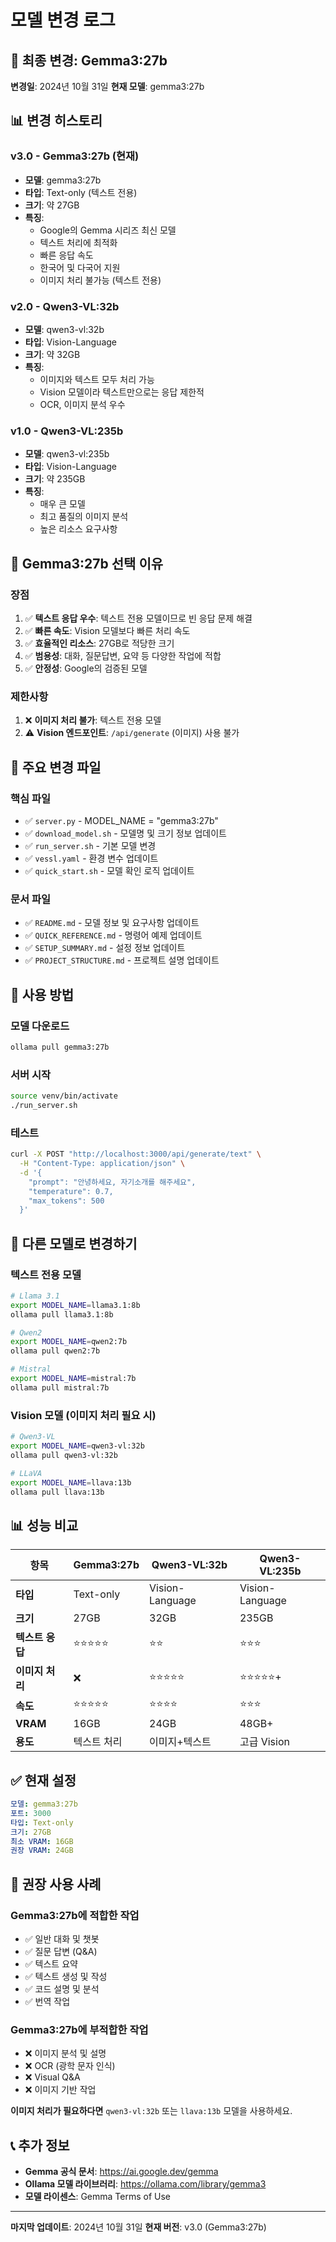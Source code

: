 # 모델 변경 로그

## 🔄 최종 변경: Gemma3:27b

**변경일**: 2024년 10월 31일
**현재 모델**: gemma3:27b

## 📊 변경 히스토리

### v3.0 - Gemma3:27b (현재)
- **모델**: gemma3:27b
- **타입**: Text-only (텍스트 전용)
- **크기**: 약 27GB
- **특징**:
  - Google의 Gemma 시리즈 최신 모델
  - 텍스트 처리에 최적화
  - 빠른 응답 속도
  - 한국어 및 다국어 지원
  - 이미지 처리 불가능 (텍스트 전용)

### v2.0 - Qwen3-VL:32b
- **모델**: qwen3-vl:32b
- **타입**: Vision-Language
- **크기**: 약 32GB
- **특징**:
  - 이미지와 텍스트 모두 처리 가능
  - Vision 모델이라 텍스트만으로는 응답 제한적
  - OCR, 이미지 분석 우수

### v1.0 - Qwen3-VL:235b
- **모델**: qwen3-vl:235b
- **타입**: Vision-Language
- **크기**: 약 235GB
- **특징**:
  - 매우 큰 모델
  - 최고 품질의 이미지 분석
  - 높은 리소스 요구사항

## 🎯 Gemma3:27b 선택 이유

### 장점
1. ✅ **텍스트 응답 우수**: 텍스트 전용 모델이므로 빈 응답 문제 해결
2. ✅ **빠른 속도**: Vision 모델보다 빠른 처리 속도
3. ✅ **효율적인 리소스**: 27GB로 적당한 크기
4. ✅ **범용성**: 대화, 질문답변, 요약 등 다양한 작업에 적합
5. ✅ **안정성**: Google의 검증된 모델

### 제한사항
1. ❌ **이미지 처리 불가**: 텍스트 전용 모델
2. ⚠️ **Vision 엔드포인트**: `/api/generate` (이미지) 사용 불가

## 📝 주요 변경 파일

### 핵심 파일
- ✅ `server.py` - MODEL_NAME = "gemma3:27b"
- ✅ `download_model.sh` - 모델명 및 크기 정보 업데이트
- ✅ `run_server.sh` - 기본 모델 변경
- ✅ `vessl.yaml` - 환경 변수 업데이트
- ✅ `quick_start.sh` - 모델 확인 로직 업데이트

### 문서 파일
- ✅ `README.md` - 모델 정보 및 요구사항 업데이트
- ✅ `QUICK_REFERENCE.md` - 명령어 예제 업데이트
- ✅ `SETUP_SUMMARY.md` - 설정 정보 업데이트
- ✅ `PROJECT_STRUCTURE.md` - 프로젝트 설명 업데이트

## 🚀 사용 방법

### 모델 다운로드
```bash
ollama pull gemma3:27b
```

### 서버 시작
```bash
source venv/bin/activate
./run_server.sh
```

### 테스트
```bash
curl -X POST "http://localhost:3000/api/generate/text" \
  -H "Content-Type: application/json" \
  -d '{
    "prompt": "안녕하세요, 자기소개를 해주세요",
    "temperature": 0.7,
    "max_tokens": 500
  }'
```

## 🔄 다른 모델로 변경하기

### 텍스트 전용 모델
```bash
# Llama 3.1
export MODEL_NAME=llama3.1:8b
ollama pull llama3.1:8b

# Qwen2
export MODEL_NAME=qwen2:7b
ollama pull qwen2:7b

# Mistral
export MODEL_NAME=mistral:7b
ollama pull mistral:7b
```

### Vision 모델 (이미지 처리 필요 시)
```bash
# Qwen3-VL
export MODEL_NAME=qwen3-vl:32b
ollama pull qwen3-vl:32b

# LLaVA
export MODEL_NAME=llava:13b
ollama pull llava:13b
```

## 📊 성능 비교

| 항목 | Gemma3:27b | Qwen3-VL:32b | Qwen3-VL:235b |
|------|------------|--------------|---------------|
| **타입** | Text-only | Vision-Language | Vision-Language |
| **크기** | 27GB | 32GB | 235GB |
| **텍스트 응답** | ⭐⭐⭐⭐⭐ | ⭐⭐ | ⭐⭐⭐ |
| **이미지 처리** | ❌ | ⭐⭐⭐⭐⭐ | ⭐⭐⭐⭐⭐+ |
| **속도** | ⭐⭐⭐⭐⭐ | ⭐⭐⭐⭐ | ⭐⭐⭐ |
| **VRAM** | 16GB | 24GB | 48GB+ |
| **용도** | 텍스트 처리 | 이미지+텍스트 | 고급 Vision |

## ✅ 현재 설정

```yaml
모델: gemma3:27b
포트: 3000
타입: Text-only
크기: 27GB
최소 VRAM: 16GB
권장 VRAM: 24GB
```

## 🎯 권장 사용 사례

### Gemma3:27b에 적합한 작업
- ✅ 일반 대화 및 챗봇
- ✅ 질문 답변 (Q&A)
- ✅ 텍스트 요약
- ✅ 텍스트 생성 및 작성
- ✅ 코드 설명 및 분석
- ✅ 번역 작업

### Gemma3:27b에 부적합한 작업
- ❌ 이미지 분석 및 설명
- ❌ OCR (광학 문자 인식)
- ❌ Visual Q&A
- ❌ 이미지 기반 작업

**이미지 처리가 필요하다면** `qwen3-vl:32b` 또는 `llava:13b` 모델을 사용하세요.

## 📞 추가 정보

- **Gemma 공식 문서**: https://ai.google.dev/gemma
- **Ollama 모델 라이브러리**: https://ollama.com/library/gemma3
- **모델 라이센스**: Gemma Terms of Use

---

**마지막 업데이트**: 2024년 10월 31일
**현재 버전**: v3.0 (Gemma3:27b)

